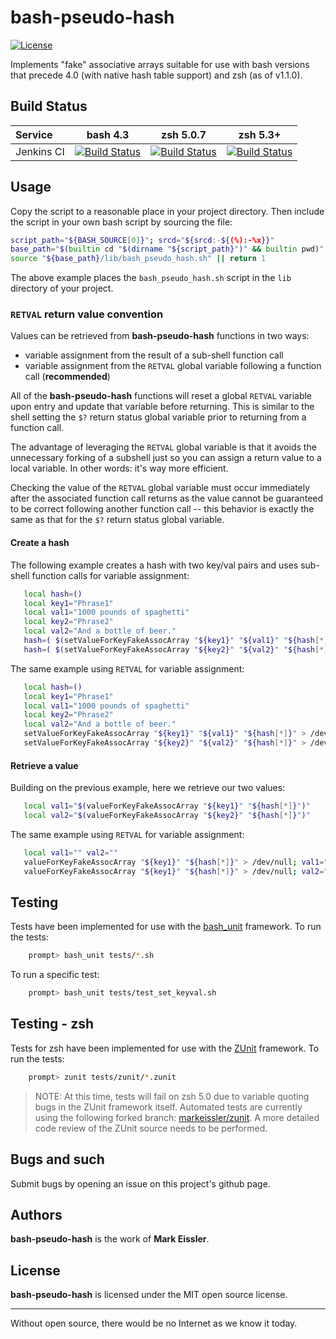 # bash-pseudo-hash

[![License](http://img.shields.io/badge/license-MIT-yellowgreen.svg)](#license)

Implements "fake" associative arrays suitable for use with bash versions that
precede 4.0 (with native hash table support) and zsh (as of v1.1.0).

## Build Status

| Service    | bash 4.3 | zsh 5.0.7 | zsh 5.3+ |
|:-----------|:--------:|:---------:|:--------:|
| Jenkins CI | [![Build Status](http://ci.mixtur.com/buildStatus/icon?job=bash-pseudo-hash+%28bash+4%29)]() | [![Build Status](http://ci.mixtur.com/buildStatus/icon?job=bash-pseudo-hash+%28zsh+5%29)]() | [![Build Status](http://ci.mixtur.com/buildStatus/icon?job=bash-pseudo-hash+%28zsh+5.3%2B%29)]() |

## Usage

Copy the script to a reasonable place in your project directory. Then include
the script in your own bash script by sourcing the file:

```sh
script_path="${BASH_SOURCE[0]}"; srcd="${srcd:-${(%):-%x}}"
base_path="$(builtin cd "$(dirname "${script_path}")" && builtin pwd)"
source "${base_path}/lib/bash_pseudo_hash.sh" || return 1
```

The above example places the `bash_pseudo_hash.sh` script in the `lib` directory
of your project.

### `RETVAL` return value convention

Values can be retrieved from __bash-pseudo-hash__ functions in two ways:

- variable assignment from the result of a sub-shell function call
- variable assignment from the `RETVAL` global variable following a function call
  (__recommended__)

All of the __bash-pseudo-hash__ functions will reset a global `RETVAL` variable
upon entry and update that variable before returning. This is similar to the
shell setting the `$?` return status global variable prior to returning from a
function call.

The advantage of leveraging the `RETVAL` global variable is that it avoids the
unnecessary forking of a subshell just so you can assign a return value to a
local variable. In other words: it's way more efficient.

Checking the value of the `RETVAL` global variable must occur immediately after
the associated function call returns as the value cannot be guaranteed to be
correct following another function call -- this behavior is exactly the same as
that for the `$?` return status global variable.

#### Create a hash

The following example creates a hash with two key/val pairs and uses sub-shell
function calls for variable assignment:

```sh
   local hash=()
   local key1="Phrase1"
   local val1="1000 pounds of spaghetti"
   local key2="Phrase2"
   local val2="And a bottle of beer."
   hash=( $(setValueForKeyFakeAssocArray "${key1}" "${val1}" "${hash[*]}") )
   hash=( $(setValueForKeyFakeAssocArray "${key2}" "${val2}" "${hash[*]}") )
```

The same example using `RETVAL` for variable assignment:

```sh
   local hash=()
   local key1="Phrase1"
   local val1="1000 pounds of spaghetti"
   local key2="Phrase2"
   local val2="And a bottle of beer."
   setValueForKeyFakeAssocArray "${key1}" "${val1}" "${hash[*]}" > /dev/null; hash=( ${RETVAL} )
   setValueForKeyFakeAssocArray "${key2}" "${val2}" "${hash[*]}" > /dev/null; hash=( ${RETVAL} )
```

#### Retrieve a value

Building on the previous example, here we retrieve our two values:

```sh
   local val1="$(valueForKeyFakeAssocArray "${key1}" "${hash[*]}")"
   local val2="$(valueForKeyFakeAssocArray "${key2}" "${hash[*]}")"
```

The same example using `RETVAL` for variable assignment:

```sh
   local val1="" val2=""
   valueForKeyFakeAssocArray "${key1}" "${hash[*]}" > /dev/null; val1="${RETVAL}"
   valueForKeyFakeAssocArray "${key1}" "${hash[*]}" > /dev/null; val2="${RETVAL}"
```

## Testing

Tests have been implemented for use with the [bash_unit](https://github.com/pgrange/bash_unit)
framework. To run the tests:

```sh
    prompt> bash_unit tests/*.sh
```

To run a specific test:

```sh
    prompt> bash_unit tests/test_set_keyval.sh
```

## Testing - zsh

Tests for zsh have been implemented for use with the [ZUnit](https://github.com/zunit-zsh/zunit)
framework. To run the tests:

```sh
    prompt> zunit tests/zunit/*.zunit
```

>NOTE: At this time, tests will fail on zsh 5.0 due to variable quoting bugs in
the ZUnit framework itself. Automated tests are currently using the following
forked branch: [markeissler/zunit](https://github.com/markeissler/zunit/tree/moe-fix-unquoted-vars).
A more detailed code review of the ZUnit source needs to be performed.

## Bugs and such

Submit bugs by opening an issue on this project's github page.

## Authors

__bash-pseudo-hash__ is the work of __Mark Eissler__.

## License

__bash-pseudo-hash__ is licensed under the MIT open source license.

---
Without open source, there would be no Internet as we know it today.
